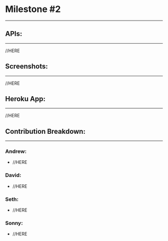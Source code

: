 # Milestone #2
---

## APIs:
---
//HERE


## Screenshots:
---
//HERE


## Heroku App:
---
//HERE


## Contribution Breakdown:
---
### Andrew:
  - //HERE
### David:
  - //HERE
### Seth:
  - //HERE
### Sonny:
  - //HERE
